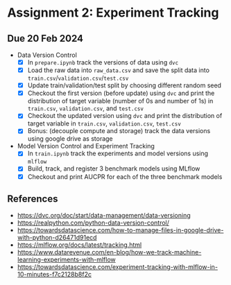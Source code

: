 # Assignment 2: Experiment Tracking

## Due 20 Feb 2024

- Data Version Control
  - [x] In `prepare.ipynb` track the versions of data using `dvc`
  - [x] Load the raw data into `raw_data.csv` and save the split data into `train.csv`/`validation.csv`/`test.csv`
  - [x] Update train/validation/test split by choosing different random seed
  - [x] Checkout the first version (before update) using `dvc` and print the distribution of target variable (number of $0$s and number of $1$s) in `train.csv`, `validation.csv`, and `test.csv`
  - [x] Checkout the updated version using `dvc` and print the distribution of target variable in `train.csv`, `validation.csv`, `test.csv`
  - [x] Bonus: (decouple compute and storage) track the data versions using google drive as storage
- Model Version Control and Experiment Tracking
  - [x] In `train.ipynb` track the experiments and model versions using `mlflow`
  - [x] Build, track, and register 3 benchmark models using MLflow
  - [x] Checkout and print AUCPR for each of the three benchmark models

## References

- https://dvc.org/doc/start/data-management/data-versioning
- https://realpython.com/python-data-version-control/
- https://towardsdatascience.com/how-to-manage-files-in-google-drive-with-python-d26471d91ecd
- https://mlflow.org/docs/latest/tracking.html
- https://www.datarevenue.com/en-blog/how-we-track-machine-learning-experiments-with-mlflow
- https://towardsdatascience.com/experiment-tracking-with-mlflow-in-10-minutes-f7c2128b8f2c
